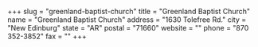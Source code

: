+++
slug = "greenland-baptist-church"
title = "Greenland Baptist Church"
name = "Greenland Baptist Church"
address = "1630 Tolefree Rd."
city = "New Edinburg"
state = "AR"
postal = "71660"
website = ""
phone = "870 352-3852"
fax = ""
+++
